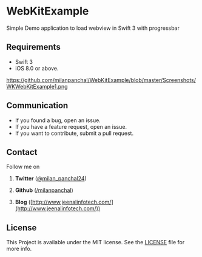 
# WebKitExample
Simple Demo application to load webview in Swift 3 with progressbar 


## Requirements
* Swift 3
* iOS 8.0 or above.


https://github.com/milanpanchal/WebKitExample/blob/master/Screenshots/WKWebKitExample1.png


## Communication
* If you found a bug, open an issue.
* If you have a feature request, open an issue.
* If you want to contribute, submit a pull request.


## Contact


Follow me on

1. **Twitter** ([@milan_panchal24](https://twitter.com/milan_panchal24))

2. **Github** ([/milanpanchal](https://github.com/milanpanchal/))

3. **Blog** ([http://www.jeenalinfotech.com/](http://www.jeenalinfotech.com/))

## License
This Project is available under the MIT license. See the [LICENSE](https://github.com/milanpanchal/WebKitExample/blob/master/LICENSE) file for more info.

